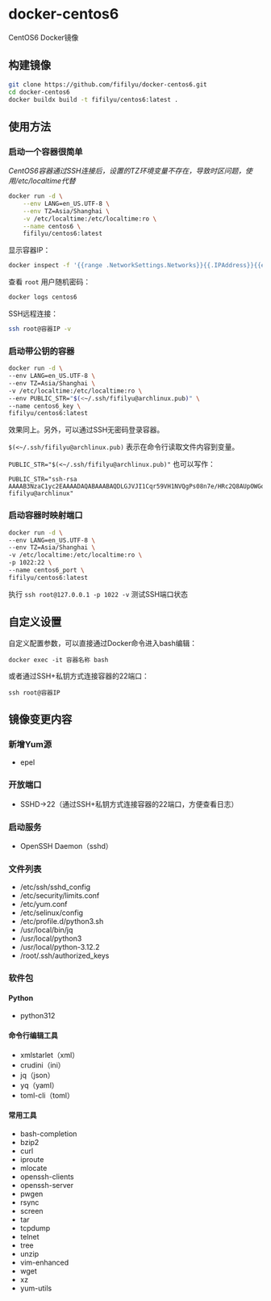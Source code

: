 # docker-centos6

CentOS6 Docker镜像

## 构建镜像

```bash
git clone https://github.com/fifilyu/docker-centos6.git
cd docker-centos6
docker buildx build -t fifilyu/centos6:latest .
```

## 使用方法

### 启动一个容器很简单

*CentOS6容器通过SSH连接后，设置的TZ环境变量不存在，导致时区问题，使用/etc/localtime代替*

```bash
docker run -d \
    --env LANG=en_US.UTF-8 \
    --env TZ=Asia/Shanghai \
    -v /etc/localtime:/etc/localtime:ro \
    --name centos6 \
    fifilyu/centos6:latest
```

显示容器IP：

```bash
docker inspect -f '{{range .NetworkSettings.Networks}}{{.IPAddress}}{{end}}' centos6
```
查看 `root` 用户随机密码：

```bash
docker logs centos6
```

SSH远程连接：

```bash
ssh root@容器IP -v
```

### 启动带公钥的容器

```bash
docker run -d \
--env LANG=en_US.UTF-8 \
--env TZ=Asia/Shanghai \
-v /etc/localtime:/etc/localtime:ro \
--env PUBLIC_STR="$(<~/.ssh/fifilyu@archlinux.pub)" \
--name centos6_key \
fifilyu/centos6:latest
```

效果同上。另外，可以通过SSH无密码登录容器。

`$(<~/.ssh/fifilyu@archlinux.pub)` 表示在命令行读取文件内容到变量。

`PUBLIC_STR="$(<~/.ssh/fifilyu@archlinux.pub)"` 也可以写作：

    PUBLIC_STR="ssh-rsa AAAAB3NzaC1yc2EAAAADAQABAAABAQDLGJVJI1Cqr59VH1NVQgPs08n7e/HRc2Q8AUpOWGoJpVzIgjO+ipjqwnxh3eiBd806eXIIa5OFwRm0fYfMFxBOdo3l5qGtBe82PwTotdtpcacP5Dkrn+HZ1kG+cf0BNSF5oXbTCTrqY12/T8h4035BXyRw7+MuVPiCUhydYs3RgsODA47ZR3owgjvPsayUd5MrD8gidGqv1zdyW9nQXnXB7m9Sn9Mg8rk6qBxQUbtMN9ez0BFrUGhXCkW562zhJjP5j4RLVfvL2N1bWT9EoFTCjk55pv58j+PTNEGUmu8PrU8mtgf6zQO871whTD8/H6brzaMwuB5Rd5OYkVir0BXj fifilyu@archlinux"

### 启动容器时映射端口

```bash
docker run -d \
--env LANG=en_US.UTF-8 \
--env TZ=Asia/Shanghai \
-v /etc/localtime:/etc/localtime:ro \
-p 1022:22 \
--name centos6_port \
fifilyu/centos6:latest
```

执行 `ssh root@127.0.0.1 -p 1022 -v` 测试SSH端口状态

## 自定义设置

自定义配置参数，可以直接通过Docker命令进入bash编辑：

`docker exec -it 容器名称 bash`

或者通过SSH+私钥方式连接容器的22端口：

`ssh root@容器IP`

## 镜像变更内容

### 新增Yum源

* epel

### 开放端口

* SSHD->22（通过SSH+私钥方式连接容器的22端口，方便查看日志）

### 启动服务

* OpenSSH Daemon（sshd）

### 文件列表

* /etc/ssh/sshd_config
* /etc/security/limits.conf
* /etc/yum.conf
* /etc/selinux/config
* /etc/profile.d/python3.sh
* /usr/local/bin/jq
* /usr/local/python3
* /usr/local/python-3.12.2
* /root/.ssh/authorized_keys

### 软件包

#### Python

* python312

#### 命令行编辑工具

* xmlstarlet（xml）
* crudini（ini）
* jq（json）
* yq（yaml）
* toml-cli（toml）

#### 常用工具

* bash-completion
* bzip2
* curl
* iproute
* mlocate
* openssh-clients
* openssh-server
* pwgen
* rsync
* screen
* tar
* tcpdump
* telnet
* tree
* unzip
* vim-enhanced
* wget
* xz
* yum-utils
